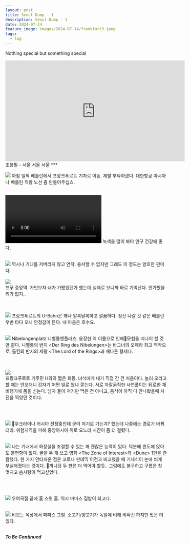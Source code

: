 ```yaml
---
layout: post
title: Seoul Dump - 1
description: Seoul Dump - 1
date: 2024-07-14
feature_image: images/2024-07-14/frankfurt3.jpeg
tags:
  - log
---
```

Nothing special but something special
<!--more-->

<iframe width="560" height="315" src="https://www.youtube.com/embed/tZ6anNEP_EM?si=la1xRCsrqiBBfDdH" title="YouTube video player" frameborder="0" allow="accelerometer; autoplay; clipboard-write; encrypted-media; gyroscope; picture-in-picture; web-share" referrerpolicy="strict-origin-when-cross-origin" allowfullscreen></iframe>
조용필 - 서울 서울 서울
***



![](/images/2024-07-14/ice1.jpeg)
아침 일찍 베를린에서 프랑크푸르트 기차로 이동. 제발 부탁하겠다. 대한항공 아시아나 베를린 직항 노선 좀 만들어주십쇼.
<br><br>

<video src="/images/2024-07-14/IMG_8824.MOV" controls></video>
녹색을 많이 봐야 안구 건강에 좋다.
<br><br>

![](/images/2024-07-14/ice2.jpeg)
역시나 기대를 저버리지 않고 연착. 용서할 수 없지만 그래도 이 정도는 양호한 편이다.
<br><br>
![](/images/2024-07-14/frankfurt1.JPG)<br>
프푸 중앙역. 가만보자 내가 가봤었던가 했는데 실제로 보니까 바로 기억난다. 안가봤을리가 없지..

<br><br>
![](/images/2024-07-14/frankfurt3.jpeg)
프랑크푸르트의 U-Bahn은 꽤나 알록달록하고 깔끔하다. 정신 나갈 것 같은 베를린 우반 타다 오니 안정감이 든다. 내 마음은 호수요.
<br><br>

![](/images/2024-07-14/frankfurt2.jpeg)
Nibelungenplatz 니벨룽엔플라츠. 웅장한 역 이름으로  인해모험을 떠나야 할 것만 같다.
니벨룽의 반지 \<Der Ring des Nibelungen\>는 바그너의 오페라 최고 역작으로, 톨킨의 반지의 제왕 \<The Lord of the Rings\>과 배다른 형제다. 

<br><br>
![](/images/2024-07-14/frankfurt4.JPG)<br>
프랑크푸르트 거주민 H와의 짧은 회동.
녀석에게 내가 직접 간 건 처음이다. 놀러 오라고 할 때는 안오더니 갑자기 어쩐 일로 왔냐 묻는다. 서로 자잘굵직한 사연풀이는 뒤로한 채 비행기에 몸을 싣는다.
남자 둘이 저거만 먹은 건 아니고, 음식이 아직 다 안나왔을때 사진을 찍었던 것이다.


<br><br>


![](/images/2024-07-14/flight.jpeg)
우크라이나 러시아 전쟁중인데 굳이 저기로 가는겨? 했는데 나중에는 경로가 바뀌더라. 위험지역을 피해 중앙아시아 위로 오느라 시간이 좀 더 걸렸다.
<br><br>


![](/images/2024-07-14/flight2.jpeg)
나는 기내에서 화장실을 조절할 수 있는 꽤 괜찮은 능력이 있다. 덕분에 윈도에 앉아도 불편함이 없다. 글을 두 개 쓰고 영화 \<The Zone of Interest\>와 \<Dune\> 1편을 관람했다.
한 가지 안타까운 점은 코로나 판데믹 이전과 비교했을 때 기내식이 눈에 띄게 부실해졌다는 것이다. 끼니당 두 판은 더 먹어야 할듯.. 그럼에도 불구하고 구름은 참 멋지고 솜사탕이 먹고싶었다. 

<br><br>

![](/images/2024-07-14/zipbap.JPG)
우여곡절 끝에 홈 스윗 홈. 역시 마마스 집밥이 최고다.
<br><br>

![](/images/2024-07-14/grill.JPG)
비오는 옥상에서 파파스 그릴. 소고기/양고기가 독일에 비해 비싸긴 하지만 맛은 더 있다.
<br><br>


***To Be Continued***
